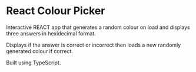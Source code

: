 # React Colour Picker

Interactive REACT app that generates a random colour on load and displays three answers in hexidecimal format.

Displays if the answer is correct or incorrect then loads a new randomly generated colour if correct.

Built using TypeScript.
